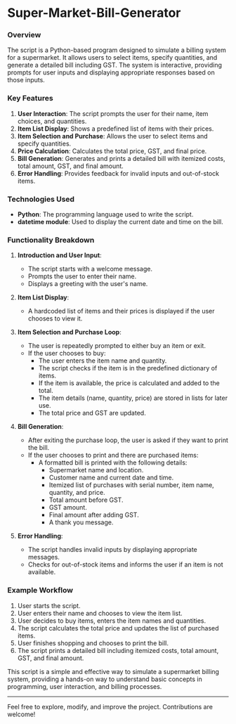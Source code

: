 # Super-Market-Bill-Generator
### Overview
The script is a Python-based program designed to simulate a billing system for a supermarket. It allows users to select items, specify quantities, and generate a detailed bill including GST. The system is interactive, providing prompts for user inputs and displaying appropriate responses based on those inputs.

### Key Features
1. **User Interaction**: The script prompts the user for their name, item choices, and quantities.
2. **Item List Display**: Shows a predefined list of items with their prices.
3. **Item Selection and Purchase**: Allows the user to select items and specify quantities.
4. **Price Calculation**: Calculates the total price, GST, and final price.
5. **Bill Generation**: Generates and prints a detailed bill with itemized costs, total amount, GST, and final amount.
6. **Error Handling**: Provides feedback for invalid inputs and out-of-stock items.

### Technologies Used
- **Python**: The programming language used to write the script.
- **datetime module**: Used to display the current date and time on the bill.

### Functionality Breakdown

1. **Introduction and User Input**:
    - The script starts with a welcome message.
    - Prompts the user to enter their name.
    - Displays a greeting with the user's name.

2. **Item List Display**:
    - A hardcoded list of items and their prices is displayed if the user chooses to view it.

3. **Item Selection and Purchase Loop**:
    - The user is repeatedly prompted to either buy an item or exit.
    - If the user chooses to buy:
        - The user enters the item name and quantity.
        - The script checks if the item is in the predefined dictionary of items.
        - If the item is available, the price is calculated and added to the total.
        - The item details (name, quantity, price) are stored in lists for later use.
        - The total price and GST are updated.

4. **Bill Generation**:
    - After exiting the purchase loop, the user is asked if they want to print the bill.
    - If the user chooses to print and there are purchased items:
        - A formatted bill is printed with the following details:
            - Supermarket name and location.
            - Customer name and current date and time.
            - Itemized list of purchases with serial number, item name, quantity, and price.
            - Total amount before GST.
            - GST amount.
            - Final amount after adding GST.
            - A thank you message.

5. **Error Handling**:
    - The script handles invalid inputs by displaying appropriate messages.
    - Checks for out-of-stock items and informs the user if an item is not available.

### Example Workflow
1. User starts the script.
2. User enters their name and chooses to view the item list.
3. User decides to buy items, enters the item names and quantities.
4. The script calculates the total price and updates the list of purchased items.
5. User finishes shopping and chooses to print the bill.
6. The script prints a detailed bill including itemized costs, total amount, GST, and final amount.

This script is a simple and effective way to simulate a supermarket billing system, providing a hands-on way to understand basic concepts in programming, user interaction, and billing processes.

---

Feel free to explore, modify, and improve the project. Contributions are welcome!
